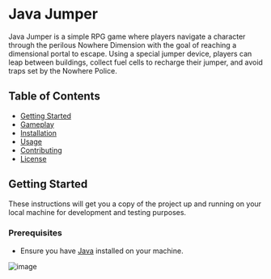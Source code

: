 # Java Jumper

Java Jumper is a simple RPG game where players navigate a character through the perilous Nowhere Dimension with the goal of reaching a dimensional portal to escape. Using a special jumper device, players can leap between buildings, collect fuel cells to recharge their jumper, and avoid traps set by the Nowhere Police.

## Table of Contents
- [Getting Started](#getting-started)
- [Gameplay](#gameplay)
- [Installation](#installation)
- [Usage](#usage)
- [Contributing](#contributing)
- [License](#license)

## Getting Started

These instructions will get you a copy of the project up and running on your local machine for development and testing purposes.

### Prerequisites

- Ensure you have [Java](https://java.com/en/download/) installed on your machine.



![image](https://github.com/Nafis28/termjumper/assets/30291815/fbbb4e2b-669c-4298-9b73-be459a63a8e9)



